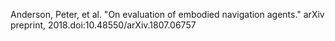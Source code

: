 Anderson, Peter, et al. "On evaluation of embodied navigation agents." arXiv preprint, 2018.doi:10.48550/arXiv.1807.06757
